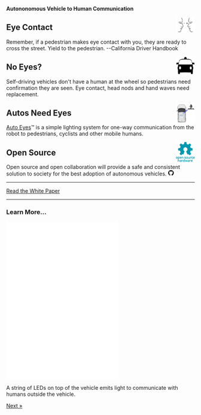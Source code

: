 __Autononomous Vehicle to Human Communication__


<img src="images/eye-contact.png" width="50px" style="float:right;"  title="driverless car by Gan Khoon Lay from the Noun Project">

## Eye Contact 

Remember, if a pedestrian makes eye contact with you, they are ready to cross the street. Yield to the pedestrian. --California Driver Handbook


<img src="images/noun_driverless car_456564.png" style="float:right;"   style="float:right;" width="50px" >

## No Eyes? 

Self-driving vehicles don't have a human at the wheel so pedestrians need confirmation they are seen.
        Eye contact, head nods and hand waves need replacement.

<img src="images/i-see-you.png" width="50px"  style="float:right;">

## Autos Need Eyes 

<a href="https://autoeyes.org" title="Auto Eyes Website">Auto Eyes</a>&trade; is a simple lighting system for one-way communication from the robot to pedestrians, cyclists and other mobile humans.

<img src="images/Open-source-hardware-logo.svg" width="50px" style="float:right;"  title="Open Source Software / Hardware">

## Open Source 

Open source and open collaboration will provide a safe and consistent solution to society for the best adoption of autonomous vehicles.
<a href="https://github.com/aroller/auto-eyes"><img src="src/assets/images/GitHub-Mark-120px-plus.png" title="Github Repository" width="15px"/> </a>



---

<div class="text-center">
  <a class="btn btn-primary btn-lg" tabindex="-1" role="button"  href="https://docs.google.com/document/d/1lKIsqMYYO7nQ937QXdCg2oaPqeo0iI2x5D2HwVKsVNE/edit?usp=sharing">Read the White Paper</a>
</div>

---

### Learn More...

<div class="text-center">
  <iframe src="./scenario/all-around/all-around.html" style="width: 300px; height: 420px; border: 0px;" align="center"></iframe>
  <p class="lead">
    A string of LEDs on top of the vehicle emits light to communicate with humans outside the vehicle.
  </p>
  <a class="btn btn-primary btn-lg" tabindex="-1" role="button"  href="{{site.baseurl}}/scenario/i-see-you">Next &raquo;</a>
</div>





